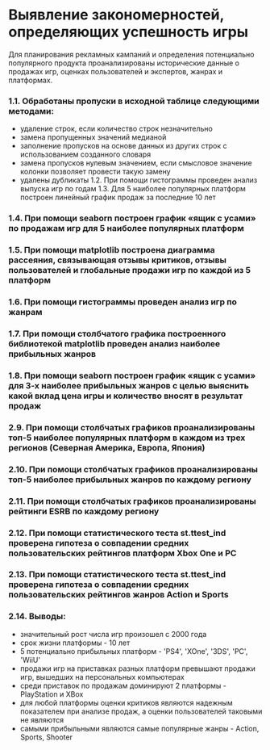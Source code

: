 # Выявление закономерностей, определяющих успешность игры
Для планирования рекламных кампаний и определения потенциально популярного продукта проанализированы исторические данные о продажах игр, оценках пользователей и экспертов, жанрах и платформах.
### 1.1.	Обработаны пропуски в исходной таблице следующими методами:
- удаление строк, если количество строк незначительно
- замена пропущенных значений медианой
- заполнение пропусков на основе данных из других строк с использованием созданного словаря
- замена пропусков нулевым значением, если смысловое значение колонки позволяет провести такую замену
- удалены дубликаты
1.2.	При помощи гистограммы проведен анализ выпуска игр по годам
1.3.	Для 5 наиболее популярных платформ построен линейный график продаж за последние 10 лет
### 1.4.	При помощи seaborn построен график «ящик с усами» по продажам игр для 5 наиболее популярных платформ
### 1.5.	При помощи matplotlib построена диаграмма рассеяния, связывающая отзывы критиков, отзывы пользователей и глобальные продажи игр по каждой из 5 платформ
### 1.6.	При помощи гистограммы проведен анализ игр по жанрам
### 1.7.	При помощи столбчатого графика построенного библиотекой matplotlib проведен анализ наиболее прибыльных жанров
### 1.8.	При помощи seaborn построен график «ящик с усами» для 3-х наиболее прибыльных жанров с целью выяснить какой вклад цена игры и количество вносят в результат продаж
### 2.9.	При помощи столбчатых графиков проанализированы топ-5 наиболее популярных платформ в каждом из трех регионов (Северная Америка, Европа, Япония)
### 2.10.	При помощи столбчатых графиков проанализированы топ-5 наиболее прибыльных жанров по каждому региону
### 2.11.	При помощи столбчатых графиков проанализированы рейтинги ESRB по каждому региону
### 2.12.	При помощи статистического теста st.ttest_ind проверена гипотеза о совпадении средних пользовательских рейтингов платформ Xbox One и PC 
### 2.13.	При помощи статистического теста st.ttest_ind проверена гипотеза о совпадении средних пользовательских рейтингов жанров Action и Sports
### 2.14.	Выводы:
- значительный рост числа игр произошел с 2000 года
- срок жизни платформы - 10 лет
- 5 потенциально прибыльных платформ - 'PS4', 'XOne', '3DS', 'PC', 'WiiU'
- продажи игр на приставках разных платформ превышают продажи игр, вышедших на персональных компьютерах
- среди приставок по продажам доминируют 2 платформы - PlayStation и XBox
- для любой платформы оценки критиков являются надежным показателем при анализе продаж, а оценки пользователей таковыми не являются
- самыми прибыльными являются самые популярные жанры - Action, Sports, Shooter

